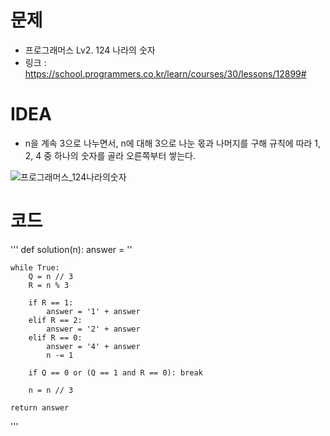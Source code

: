 # 문제
- 프로그래머스 Lv2. 124 나라의 숫자
- 링크 : https://school.programmers.co.kr/learn/courses/30/lessons/12899#

# IDEA
- n을 계속 3으로 나누면서, n에 대해 3으로 나눈 몫과 나머지를 구해 규칙에 따라 1, 2, 4 중 하나의 숫자를 골라 오른쪽부터 쌓는다.

![프로그래머스_124나라의숫자](https://user-images.githubusercontent.com/69053602/229983825-68feb850-9cd1-44d3-8d62-76025237bf8c.jpg)

# 코드
'''
def solution(n):
    answer = ''
    
    while True:
        Q = n // 3
        R = n % 3
        
        if R == 1:
            answer = '1' + answer
        elif R == 2:
            answer = '2' + answer
        elif R == 0:
            answer = '4' + answer
            n -= 1
            
        if Q == 0 or (Q == 1 and R == 0): break
        
        n = n // 3

    return answer
'''
